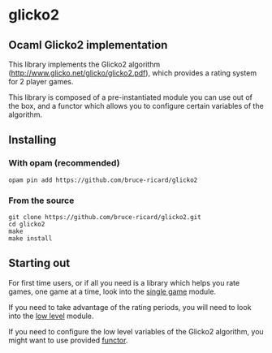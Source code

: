 # glicko2

## Ocaml Glicko2 implementation

This library implements the Glicko2 algorithm
(http://www.glicko.net/glicko/glicko2.pdf), which provides
a rating system for 2 player games.

This library is composed of a pre-instantiated module you can use
out of the box, and a functor which allows you to configure certain
variables of the algorithm.

## Installing

### With opam (recommended)

```
opam pin add https://github.com/bruce-ricard/glicko2
```

### From the source

```
git clone https://github.com/bruce-ricard/glicko2.git
cd glicko2
make
make install

```

## Starting out

For first time users, or if all you need is a library which helps you
rate games, one game at a time, look into the [single game](https://github.com/bruce-ricard/glicko2/blob/master/example/single_game.ml)
module.

If you need to take advantage of the rating periods, you will
need to look into the
[low level](https://github.com/bruce-ricard/glicko2/blob/master/example/low_level.ml)
module.

If you need to configure the low level variables of the Glicko2
algorithm, you might want to use provided
[functor](https://github.com/bruce-ricard/glicko2/blob/master/example/functor.ml).